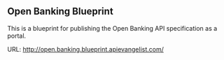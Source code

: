 ## Open Banking Blueprint
This is a blueprint for publishing the Open Banking API specification as a portal.

URL: http://open.banking.blueprint.apievangelist.com/
